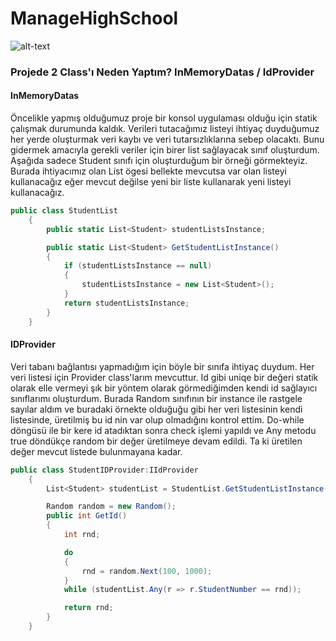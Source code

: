 # ManageHighSchool

![alt-text](https://github.com/mutluf/Deneme/blob/main/homework.gif.gif)


### Projede 2 Class'ı Neden Yaptım? InMemoryDatas / IdProvider

#### InMemoryDatas
Öncelikle yapmış olduğumuz proje bir konsol uygulaması olduğu için statik çalışmak durumunda kaldık. Verileri tutacağımız listeyi ihtiyaç duyduğumuz her yerde oluşturmak veri kaybı ve veri tutarsızlıklarına sebep olacaktı. Bunu gidermek amacıyla gerekli veriler için birer list sağlayacak sınıf oluşturdum. Aşağıda sadece Student sınıfı için oluşturduğum bir örneği görmekteyiz. Burada ihtiyacımız olan List ögesi bellekte mevcutsa var olan listeyi kullanacağız eğer mevcut değilse yeni bir liste kullanarak yeni listeyi kullanacağız.   

```c#
public class StudentList
    {
        public static List<Student> studentListsInstance;

        public static List<Student> GetStudentListInstance()
        {
            if (studentListsInstance == null)
            {
                studentListsInstance = new List<Student>();
            }
            return studentListsInstance;
        }
    }
```


#### IDProvider
Veri tabanı bağlantısı yapmadığım için böyle bir sınıfa ihtiyaç duydum. Her veri listesi için Provider class'larım mevcuttur. Id gibi uniqe bir değeri statik olarak elle vermeyi şık bir yöntem olarak görmediğimden kendi id sağlayıcı sınıflarımı oluşturdum. Burada Random sınıfının bir instance ile rastgele sayılar aldım ve buradaki örnekte olduğuğu gibi her veri listesinin kendi listesinde, üretilmiş bu id nin var olup olmadığını kontrol ettim. Do-while döngüsü ile bir kere id atadıktan sonra check işlemi yapıldı ve Any metodu true döndükçe random bir değer üretilmeye devam edildi. Ta ki üretilen değer mevcut listede bulunmayana kadar.

```c#
public class StudentIDProvider:IIdProvider
    {
        List<Student> studentList = StudentList.GetStudentListInstance();

        Random random = new Random();
        public int GetId()
        {
            int rnd;

            do
            {
                rnd = random.Next(100, 1000);
            }
            while (studentList.Any(r => r.StudentNumber == rnd));

            return rnd;
        }
    }
```

